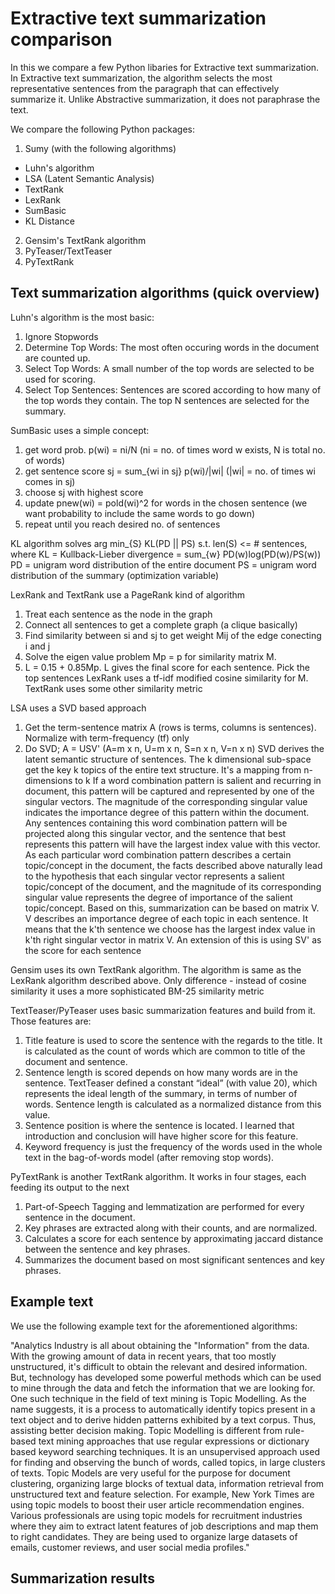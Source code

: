 # Extractive text summarization comparison

In this we compare a few Python libaries for Extractive text summarization.  In Extractive text summarization, the algorithm selects the most representative sentences from the paragraph that can effectively summarize it.  Unlike Abstractive summarization, it does not paraphrase the text.  

We compare the following Python packages:
  
1. Sumy (with the following algorithms)
  * Luhn's algorithm
  * LSA (Latent Semantic Analysis)
  * TextRank
  * LexRank
  * SumBasic
  * KL Distance
  
2. Gensim's TextRank algorithm
3. PyTeaser/TextTeaser
4. PyTextRank


## Text summarization algorithms (quick overview)

Luhn's algorithm is the most basic:
1. Ignore Stopwords
2. Determine Top Words: The most often occuring words in the document are counted up.
3. Select Top Words: A small number of the top words are selected to be used for scoring.
4. Select Top Sentences: Sentences are scored according to how many of the top words they 
contain. The top N sentences are selected for the summary.

SumBasic uses a simple concept:
1. get word prob. p(wi) = ni/N (ni = no. of times word w exists, N is total no. of words)
2. get sentence score sj = sum_{wi in sj} p(wi)/|wi| (|wi| = no. of times wi comes in sj)
3. choose sj with highest score
4. update pnew(wi) = pold(wi)^2 for words in the chosen sentence (we want probability to include the same words to go down)
5. repeat until you reach desired no. of sentences

KL algorithm solves arg min_{S} KL(PD || PS) s.t. len(S) <= # sentences, where 
	KL = Kullback-Lieber divergence = sum_{w} PD(w)log(PD(w)/PS(w))
	PD = unigram word distribution of the entire document
	PS = unigram word distribution of the summary (optimization variable)

LexRank and TextRank use a PageRank kind of algorithm
1. Treat each sentence as the node in the graph
2. Connect all sentences to get a complete graph (a clique basically)
3. Find similarity between si and sj to get weight Mij of the edge conecting i and j
4. Solve the eigen value problem Mp = p for similarity matrix M.
5. L = 0.15 + 0.85Mp.  L gives the final score for each sentence.  Pick the top sentences
LexRank uses a tf-idf modified cosine similarity for M.  TextRank uses some other similarity metric

LSA uses a SVD based approach
1. Get the term-sentence matrix A (rows is terms, columns is sentences).  Normalize with term-frequency (tf) only
2. Do SVD; A = USV' (A=m x n, U=m x n, S=n x n, V=n x n)
SVD derives the latent semantic structure of sentences.  The k dimensional sub-space get the key k topics
of the entire text structure.  It's a mapping from n-dimensions to k
If a word combination pattern is salient and recurring in document, this
pattern will be captured and represented by one of the singular vectors. The magnitude of the
corresponding singular value indicates the importance degree of this pattern within the
document. Any sentences containing this word combination pattern will be projected along
this singular vector, and the sentence that best represents this pattern will have the largest
index value with this vector. As each particular word combination pattern describes a certain
topic/concept in the document, the facts described above naturally lead to the hypothesis that
each singular vector represents a salient topic/concept of the document, and the magnitude of
its corresponding singular value represents the degree of importance of the salient
topic/concept.
Based on this, summarization can be based on matrix V.  V describes an importance degree 
of each topic in each sentence. It means that the k'th sentence we choose has the largest 
index value in k'th right singular vector in matrix V.  An extension of this is using 
SV' as the score for each sentence

Gensim uses its own TextRank algorithm.  The algorithm is same as the 
LexRank algorithm described above.  Only difference - instead of cosine similarity
it uses a more sophisticated BM-25 similarity metric 

TextTeaser/PyTeaser uses basic summarization features and build from it. Those features are:
1. Title feature is used to score the sentence with the regards to the title. It is calculated 
as the count of words which are common to title of the document and sentence.
2. Sentence length is scored depends on how many words are in the sentence. TextTeaser defined 
a constant “ideal” (with value 20), which represents the ideal length of the summary, in terms 
of number of words. Sentence length is calculated as a normalized distance from this value.
3. Sentence position is where the sentence is located. I learned that introduction and conclusion 
will have higher score for this feature.
4. Keyword frequency is just the frequency of the words used in the whole text in the bag-of-words 
model (after removing stop words).

PyTextRank is another TextRank algorithm. It works in four stages, each feeding its output to the next
1. Part-of-Speech Tagging and lemmatization are performed for every sentence in the document.
2. Key phrases are extracted along with their counts, and are normalized.
3. Calculates a score for each sentence by approximating jaccard distance between the sentence and key phrases.
4. Summarizes the document based on most significant sentences and key phrases.


## Example text

We use the following example text for the aforementioned algorithms:

"Analytics Industry is all about obtaining the "Information" from the data. With the growing amount of data in recent years, that too mostly unstructured, it's difficult to obtain the relevant and desired information. But, technology has developed some powerful methods which can be used to mine through the data and fetch the information that we are looking for.  One such technique in the field of text mining is Topic Modelling. As the name suggests, it is a process to automatically identify topics present in a text object and to derive hidden patterns exhibited by a text corpus. Thus, assisting better decision making.  Topic Modelling is different from rule-based text mining approaches that use regular expressions or dictionary based keyword searching techniques. It is an unsupervised approach used for finding and observing the bunch of words, called topics, in large clusters of texts.  Topic Models are very useful for the purpose for document clustering, organizing large blocks of textual data, information retrieval from unstructured text and feature selection. For example, New York Times are using topic models to boost their user article recommendation engines. Various professionals are using topic models for recruitment industries where they aim to extract latent features of job descriptions and map them to right candidates. They are being used to organize large datasets of emails, customer reviews, and user social media profiles."


## Summarization results
